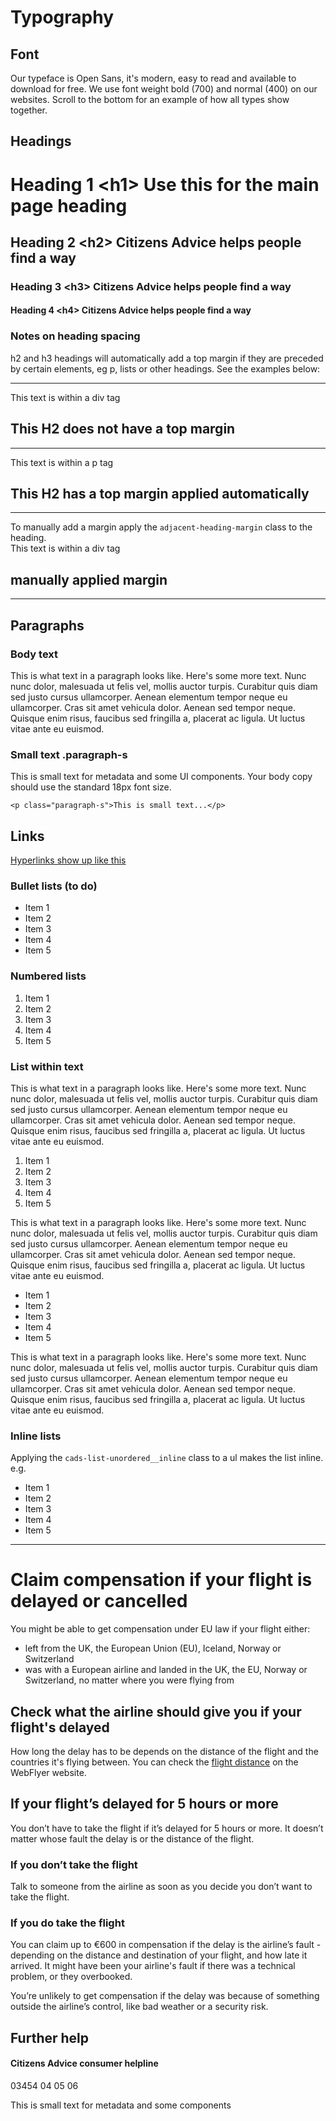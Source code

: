 <h1>Typography</h1>

<h2>Font</h2>

<p>
Our typeface is Open Sans, it's modern, easy to read and available to download for free. We use font weight bold (700) and normal (400) on our websites. Scroll to the bottom for an example of how all types show
together.
</p>

<h2>Headings</h2>

<h1>Heading 1 &lt;h1> Use this for the main page heading</h1>
<h2>Heading 2 &lt;h2> Citizens Advice helps people find a way</h2>
<h3>Heading 3 &lt;h3> Citizens Advice helps people find a way</h3>
<h4>Heading 4 &lt;h4> Citizens Advice helps people find a way</h4>

<h3>Notes on heading spacing</h3>
h2 and h3 headings will automatically add a top margin if they are preceded by certain elements, eg p, lists or other headings. See the examples below:
<hr/>
<div>This text is within a div tag</div>
<h2>This H2 does not have a top margin</h2>
<hr/>
<p>This text is within a p tag</p>
<h2>This H2 has a top margin applied automatically</h2>
<hr/>
To manually add a margin apply the <code class="css">adjacent-heading-margin</code> class to the heading.
<div>This text is within a div tag</div>
<h2 class="adjacent-heading-margin">manually applied margin</h2>
<hr/>

<h2>Paragraphs</h2>

<h3>Body text</h3>

<p>
This is what text in a paragraph looks like. Here's some more text.
Nunc nunc dolor, malesuada ut felis vel, mollis auctor turpis.
Curabitur quis diam sed justo cursus ullamcorper. Aenean elementum
tempor neque eu ullamcorper. Cras sit amet vehicula dolor. Aenean
sed tempor neque. Quisque enim risus, faucibus sed fringilla a,
placerat ac ligula. Ut luctus vitae ante eu euismod.
</p>

<h3>Small text .paragraph-s</h3>

<p class="paragraph-s">This is small text for metadata and some UI components. Your body copy should use the standard 18px font size.</p>

<pre><code class="lang-css">&lt;p class="paragraph-s">This is small text...&lt;/p></code></pre>

<h2>Links</h2>

<p><a href="javascript:;">Hyperlinks show up like this</a></p>

<h3>Bullet lists (to do)</h3>

<ul>
	<li>Item 1</li>
	<li>Item 2</li>
	<li>Item 3</li>
	<li>Item 4</li>
	<li>Item 5</li>
</ul>

<h3>Numbered lists</h3>

<ol>
	<li>Item 1</li>
	<li>Item 2</li>
	<li>Item 3</li>
	<li>Item 4</li>
	<li>Item 5</li>
</ol>

<h3>List within text</h3>

<p>
This is what text in a paragraph looks like. Here's some more text.
Nunc nunc dolor, malesuada ut felis vel, mollis auctor turpis.
Curabitur quis diam sed justo cursus ullamcorper. Aenean elementum
tempor neque eu ullamcorper. Cras sit amet vehicula dolor. Aenean
sed tempor neque. Quisque enim risus, faucibus sed fringilla a,
placerat ac ligula. Ut luctus vitae ante eu euismod.
</p>
<ol>
	<li>Item 1</li>
	<li>Item 2</li>
	<li>Item 3</li>
	<li>Item 4</li>
	<li>Item 5</li>
</ol>
<p>
This is what text in a paragraph looks like. Here's some more text.
Nunc nunc dolor, malesuada ut felis vel, mollis auctor turpis.
Curabitur quis diam sed justo cursus ullamcorper. Aenean elementum
tempor neque eu ullamcorper. Cras sit amet vehicula dolor. Aenean
sed tempor neque. Quisque enim risus, faucibus sed fringilla a,
placerat ac ligula. Ut luctus vitae ante eu euismod.
</p>
<ul>
	<li>Item 1</li>
	<li>Item 2</li>
	<li>Item 3</li>
	<li>Item 4</li>
	<li>Item 5</li>
</ul>
<p>
This is what text in a paragraph looks like. Here's some more text.
Nunc nunc dolor, malesuada ut felis vel, mollis auctor turpis.
Curabitur quis diam sed justo cursus ullamcorper. Aenean elementum
tempor neque eu ullamcorper. Cras sit amet vehicula dolor. Aenean
sed tempor neque. Quisque enim risus, faucibus sed fringilla a,
placerat ac ligula. Ut luctus vitae ante eu euismod.
</p>

<h3>Inline lists</h3>
<p>Applying the <code class="lang-css">cads-list-unordered__inline</code> class to a ul makes the list inline. e.g.</p>

<ul class="cads-list-unordered cads-list-unordered__inline">
    <li>Item 1</li>
    <li>Item 2</li>
    <li>Item 3</li>
    <li>Item 4</li>
    <li>Item 5</li>
</ul>



----

<h1>Claim compensation if your flight is delayed or cancelled</h1>

<p>You might be able to get compensation under EU law if your flight either:</p>

<ul>
	<li>left from the UK, the European Union (EU), Iceland, Norway or Switzerland</li>
	<li>was with a European airline and landed in the UK, the EU, Norway or Switzerland, no matter where you were flying from</li>
</ul>

<h2>Check what the airline should give you if your flight's delayed</h2>

<p>How long the delay has to be depends on the distance of the flight and the countries it's flying between. You can check the <a href="">flight distance</a> on the WebFlyer website.</p>

<h2>If your flight’s delayed for 5 hours or more</h2>

<p>You don’t have to take the flight if it’s delayed for 5 hours or more. It doesn’t matter whose fault the delay is or the distance of the flight.</p>

<h3>If you don’t take the flight</h3>

<p>Talk to someone from the airline as soon as you decide you don’t want to take the flight.</p>

<h3>If you do take the flight</h3>

<p>You can claim up to €600 in compensation if the delay is the airline’s fault - depending on the distance and destination of your flight, and how late it arrived. It might have been your airline's fault if there was a technical problem, or they overbooked.</p>

<p>
You’re unlikely to get compensation if the delay was because of something outside the airline’s control, like bad weather or a security risk.</p>


<h2>Further help</h2>

<h4>Citizens Advice consumer helpline</h4>
<p>03454 04 05 06</p>
<p class="paragraph-s">This is small text for metadata and some components</p>
